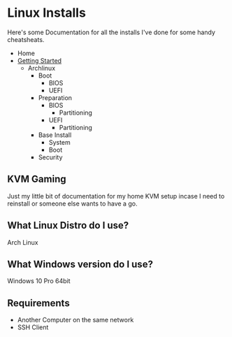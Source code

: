 # Linux Installs
Here's some Documentation for all the installs I've done for some handy cheatsheats.

* Home
* [Getting Started](https://github.com/Pheoxy/linux_install/wiki/Getting-Started)
  * Archlinux
     * Boot
       * BIOS
       * UEFI
     * Preparation
       * BIOS
         * Partitioning
       * UEFI
         * Partitioning
     * Base Install
       * System
       * Boot
     * Security

## KVM Gaming
Just my little bit of documentation for my home KVM setup incase I need to reinstall or someone else wants to have a go.

## What Linux Distro do I use?
Arch Linux

## What Windows version do I use?
Windows 10 Pro 64bit

## Requirements
* Another Computer on the same network
* SSH Client
